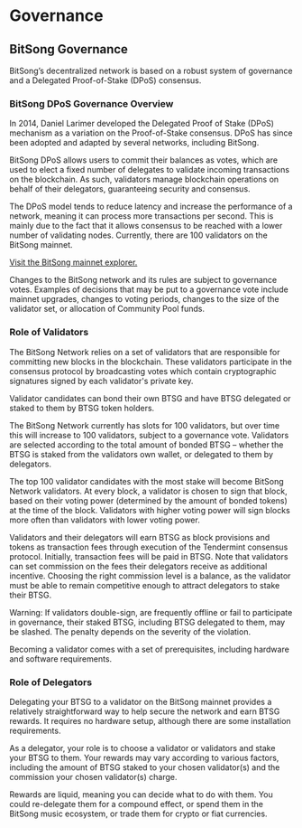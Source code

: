 # Governance

## BitSong Governance

BitSong’s decentralized network is based on a robust system of governance and a Delegated Proof-of-Stake (DPoS) consensus.

### BitSong DPoS Governance Overview

In 2014, Daniel Larimer developed the Delegated Proof of Stake (DPoS) mechanism as a variation on the Proof-of-Stake consensus. DPoS has since been adopted and adapted by several networks, including BitSong.

BitSong DPoS allows users to commit their balances as votes, which are used to elect a fixed number of delegates to validate incoming transactions on the blockchain. As such, validators manage blockchain operations on behalf of their delegators, guaranteeing security and consensus.

The DPoS model tends to reduce latency and increase the performance of a network, meaning it can process more transactions per second. This is mainly due to the fact that it allows consensus to be reached with a lower number of validating nodes. Currently, there are 100 validators on the BitSong mainnet.

[Visit the BitSong mainnet explorer.](https://explorebitsong.com)

Changes to the BitSong network and its rules are subject to governance votes. Examples of decisions that may be put to a governance vote include mainnet upgrades, changes to voting periods, changes to the size of the validator set, or allocation of Community Pool funds.

### Role of Validators

The BitSong Network relies on a set of validators that are responsible for committing new blocks in the blockchain. These validators participate in the consensus protocol by broadcasting votes which contain cryptographic signatures signed by each validator's private key.

Validator candidates can bond their own BTSG and have BTSG delegated or staked to them by BTSG token holders.

The BitSong Network currently has slots for 100 validators, but over time this will increase to 100 validators, subject to a governance vote. Validators are selected according to the total amount of bonded BTSG – whether the BTSG is staked from the validators own wallet, or delegated to them by delegators.

The top 100 validator candidates with the most stake will become BitSong Network validators. At every block, a validator is chosen to sign that block, based on their voting power (determined by the amount of bonded tokens) at the time of the block. Validators with higher voting power will sign blocks more often than validators with lower voting power.

Validators and their delegators will earn BTSG as block provisions and tokens as transaction fees through execution of the Tendermint consensus protocol. Initially, transaction fees will be paid in BTSG. Note that validators can set commission on the fees their delegators receive as additional incentive. Choosing the right commission level is a balance, as the validator must be able to remain competitive enough to attract delegators to stake their BTSG.

Warning: If validators double-sign, are frequently offline or fail to participate in governance, their staked BTSG, including BTSG delegated to them, may be slashed. The penalty depends on the severity of the violation.

Becoming a validator comes with a set of prerequisites, including hardware and software requirements.

### Role of Delegators

Delegating your BTSG to a validator on the BitSong mainnet provides a relatively straightforward way to help secure the network and earn BTSG rewards. It requires no hardware setup, although there are some installation requirements.

As a delegator, your role is to choose a validator or validators and stake your BTSG to them. Your rewards may vary according to various factors, including the amount of BTSG staked to your chosen validator(s) and the commission your chosen validator(s) charge.

Rewards are liquid, meaning you can decide what to do with them. You could re-delegate them for a compound effect, or spend them in the BitSong music ecosystem, or trade them for crypto or fiat currencies.
